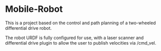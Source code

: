 # Mobile-Robot
This is a project based on the control and path planning of a two-wheeled differential drive robot.

The robot URDF is fully configured for use, with a laser scanner and differential drive plugin to allow the user to publish velocities via /cmd_vel.
